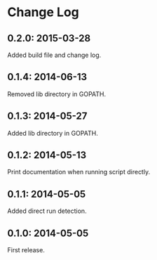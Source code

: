 Change Log
==========

0.2.0: 2015-03-28
-----------------

Added build file and change log.

0.1.4: 2014-06-13
-----------------

Removed lib directory in GOPATH.

0.1.3: 2014-05-27
-----------------

Added lib directory in GOPATH.

0.1.2: 2014-05-13
-----------------

Print documentation when running script directly.

0.1.1: 2014-05-05
-----------------

Added direct run detection.

0.1.0: 2014-05-05
-----------------

First release.
